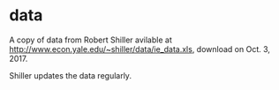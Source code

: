 # data

A copy of data from Robert Shiller avilable at http://www.econ.yale.edu/~shiller/data/ie_data.xls, download on Oct. 3, 2017.

Shiller updates the data regularly.
